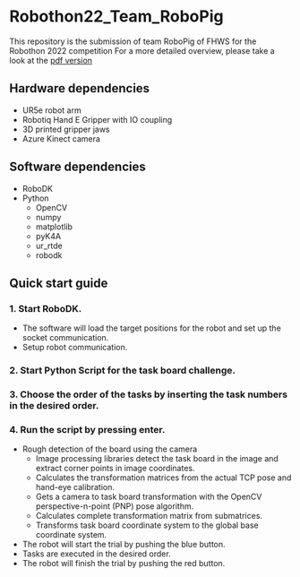 # Robothon22_Team_RoboPig
This repository is the submission of team RoboPig of FHWS for the Robothon 2022 competition
For a more detailed overview, please take a look at the [pdf version](https://github.com/Usaali/Robothon22_Team_RoboPig/blob/main/Submission%20for%20Robothon%202022.pdf)

## Hardware dependencies
- UR5e robot arm
- Robotiq Hand E Gripper with IO coupling
- 3D printed gripper jaws
- Azure Kinect camera

## Software dependencies
- RoboDK
- Python
  - OpenCV
  - numpy
  - matplotlib
  - pyK4A
  - ur_rtde
  - robodk

## Quick start guide
### 1. Start RoboDK. 
- The software will load the target positions for the robot and set up the socket 
communication. 
- Setup robot communication. 
### 2. Start Python Script for the task board challenge. 
### 3. Choose the order of the tasks by inserting the task numbers in the desired order. 
### 4. Run the script by pressing enter. 
- Rough detection of the board using the camera 
  - Image processing libraries detect the task board in the image and extract corner points in image coordinates. 
  - Calculates the transformation matrices from the actual TCP pose and hand-eye calibration. 
  - Gets a camera to task board transformation with the OpenCV perspective-n-point (PNP) pose algorithm. 
  - Calculates complete transformation matrix from submatrices. 
  - Transforms task board coordinate system to the global base coordinate system. 
- The robot will start the trial by pushing the blue button. 
- Tasks are executed in the desired order. 
- The robot will finish the trial by pushing the red button.

